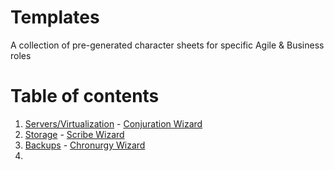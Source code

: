 # Templates
A collection of pre-generated character sheets for specific Agile & Business roles 

# Table of contents
1. [Servers/Virtualization](#servers) - [Conjuration Wizard](#conj-wiz)
2. [Storage](#storage) - [Scribe Wizard](#scribe-wiz)
3. [Backups](#backups) - [Chronurgy Wizard](#chron-wiz)
4. 
